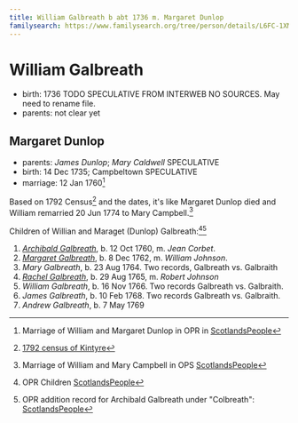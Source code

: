 ```yaml
---
title: William Galbreath b abt 1736 m. Margaret Dunlop
familysearch: https://www.familysearch.org/tree/person/details/L6FC-1XM
---
```


# William Galbreath

- birth: 1736 TODO SPECULATIVE FROM INTERWEB NO SOURCES.  May need to rename file.
- parents: not clear yet

## Margaret Dunlop

- parents: *James Dunlop*; *Mary Caldwell*  SPECULATIVE
- birth: 14 Dec 1735; Campbeltown SPECULATIVE
- marriage: 12 Jan 1760[^marriage1]

Based on 1792 Census[^census1792] and the dates, it's like Margaret Dunlop died and William remarried 20 Jun 1774 to Mary Campbell.[^marriage2]

Children of Willian and Maraget (Dunlop) Galbreath:[^children1][^children2]

1. *[Archibald Galbreath](galbreath-archibald-1760.md)*, b. 12 Oct 1760, m. *Jean Corbet*.
2. *[Margaret Galbreath](galbreath-margaret-1762.md)*, b. 8 Dec 1762, m. *William Johnson*.
3. *Mary Galbreath*, b. 23 Aug 1764. Two records, Galbreath vs. Galbraith
4. *[Rachel Galbreath](galbreath-rachel-1765.md)*, b. 29 Aug 1765, m. *Robert Johnson*
5. *William Galbreath*, b. 16 Nov 1766. Two records Galbreath vs. Galbraith.
6. *James Galbreath*, b. 10 Feb 1768. Two records Galbreath vs. Galbraith.
7. *Andrew Galbreath*, b. 7 May 1769

[^children1]: OPR Children [ScotlandsPeople](https://www.scotlandspeople.gov.uk/record-results?search_type=people&event=%28B%20OR%20C%20OR%20S%29&record_type%5B0%5D=opr_births&church_type=Old%20Parish%20Registers&dl_cat=church&dl_rec=church-births-baptisms&surname=galbreath&surname_so=syn&forename_so=soundex&from_year=1720&to_year=1780&parent_names=GALBREATH&parent_names_so=soundex&parent_name_two=DUNLOP&parent_name_two_so=exact&county=ARGYLL&record=Church%20of%20Scotland%20%28old%20parish%20registers%29%20Roman%20Catholic%20Church%20Other%20churches&rd_real_name%5B0%5D=CAMPBELTOWN%20%28LANDWARD%29%20OR%20CAMPBELTOWN%20%28BURGH%29%20OR%20CAMPBELTOWN&rd_display_name%5B0%5D=CAMPBELTOWN%20%28LANDWARD%29%7CCAMPBELTOWN%20%28BURGH%29%7CCAMPBELTOWN_CAMPBELTOWN&rd_label%5B0%5D=CAMPBELTOWN&rd_name%5B0%5D=CAMPBELTOWN%20%2ALANDWARD%2A%20OR%20CAMPBELTOWN%20%2ABURGH%2A%20OR%20CAMPBELTOWN&sort=asc&order=Date&field=year)

[^children2]: OPR addition record for Archibald Galbreath under "Colbreath": [ScotlandsPeople](https://www.scotlandspeople.gov.uk/record-results?search_type=people&event=%28B%20OR%20C%20OR%20S%29&record_type%5B0%5D=opr_births&church_type=Old%20Parish%20Registers&dl_cat=church&dl_rec=church-births-baptisms&surname=colbreath&surname_so=exact&forename_so=soundex&sex=M&from_year=1760&to_year=1760&parent_names=colbreath&parent_names_so=soundex&parent_name_two=DUNLOP&parent_name_two_so=soundex&county=ARGYLL&record=Church%20of%20Scotland%20%28old%20parish%20registers%29%20Roman%20Catholic%20Church%20Other%20churches&rd_real_name%5B0%5D=CAMPBELTOWN%20%28LANDWARD%29%20OR%20CAMPBELTOWN%20%28BURGH%29%20OR%20CAMPBELTOWN&rd_display_name%5B0%5D=CAMPBELTOWN%20%28LANDWARD%29%7CCAMPBELTOWN%20%28BURGH%29%7CCAMPBELTOWN_CAMPBELTOWN&rd_label%5B0%5D=CAMPBELTOWN&rd_name%5B0%5D=CAMPBELTOWN%20%2ALANDWARD%2A%20OR%20CAMPBELTOWN%20%2ABURGH%2A%20OR%20CAMPBELTOWN)

[^marriage1]: Marriage of William and Margaret Dunlop in OPR in [ScotlandsPeople](https://www.scotlandspeople.gov.uk/record-results?search_type=people&event=M&record_type%5B0%5D=opr_marriages&church_type=Old%20Parish%20Registers&dl_cat=church&dl_rec=church-banns-marriages&surname=galbreath&surname_so=fuzzy&forename=w&forename_so=starts&spouse_name=dunlop&spouse_name_so=exact&from_year=1760&to_year=1760&record=Church%20of%20Scotland%20%28old%20parish%20registers%29%20Roman%20Catholic%20Church%20Other%20churches)

[^marriage2]: Marriage of William and Mary Campbell in OPS [ScotlandsPeople](https://www.scotlandspeople.gov.uk/record-results?search_type=people&event=M&record_type%5B0%5D=opr_marriages&church_type=Old%20Parish%20Registers&dl_cat=church&dl_rec=church-banns-marriages&surname=galbraith&surname_so=syn&forename=william&forename_so=starts&sex=M&spouse_name=campbell&spouse_name_so=exact&from_year=1750&to_year=1800&county=ARGYLL&record=Church%20of%20Scotland%20%28old%20parish%20registers%29%20Roman%20Catholic%20Church%20Other%20churches)

[^census1792]: [1792 census of Kintyre](/sources/list-of-inhabitants-upon-the-duke-of-argylls-property-in-kintyre-1792.md#pages-92-93)
